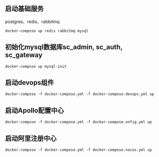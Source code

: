 

## 启动基础服务

postgres、redis、rabbitmq
 
`docker-compose up redis rabbitmq mysql`

## 初始化mysql数据库sc_admin, sc_auth, sc_gateway

`docker-compose up mysql-init`

## 启动devops组件

`docker-compose -f docker-compose.yml -f docker-compose.devops.yml up`

## 启动Apollo配置中心

`docker-compose -f docker-compose.yml -f docker-compose.onfig.yml up`

## 启动阿里注册中心

`docker-compose -f docker-compose.yml -f docker-compose.nacos.yml up`